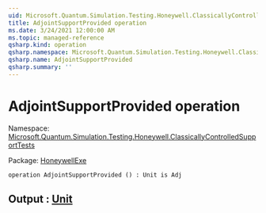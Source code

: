 ```yaml
---
uid: Microsoft.Quantum.Simulation.Testing.Honeywell.ClassicallyControlledSupportTests.AdjointSupportProvided
title: AdjointSupportProvided operation
ms.date: 3/24/2021 12:00:00 AM
ms.topic: managed-reference
qsharp.kind: operation
qsharp.namespace: Microsoft.Quantum.Simulation.Testing.Honeywell.ClassicallyControlledSupportTests
qsharp.name: AdjointSupportProvided
qsharp.summary: ''
---
```


# AdjointSupportProvided operation

Namespace: [Microsoft.Quantum.Simulation.Testing.Honeywell.ClassicallyControlledSupportTests](xref:Microsoft.Quantum.Simulation.Testing.Honeywell.ClassicallyControlledSupportTests)

Package: [HoneywellExe](https://nuget.org/packages/HoneywellExe)




```qsharp
operation AdjointSupportProvided () : Unit is Adj
```


## Output : [Unit](xref:microsoft.quantum.lang-ref.unit)

